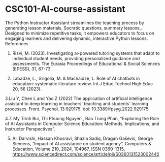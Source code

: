 # CSC101-AI-course-assistant
The Python Instructor Assistant streamlines the teaching process by generating lesson materials, Socratic questions, summary lessons,. Designed to minimize repetitive tasks, it empowers educators to focus on engaging learners and delivering dynamic, interactive Python lessons.
References
1. Rizvi, M. (2023). Investigating aı-powered tutoring systems that adapt to 
individual student needs, providing personalized guidance and assessments. 
The Eurasia Proceedings of Educational & Social Sciences (EPESS), 
31, 67-73.

2. Labadze, L., Grigolia, M. & Machaidze, L. Role of AI chatbots in education: 
systematic literature review. Int J Educ Technol High Educ 20, 56 (2023).

3.Liu Y, Chen L and Yao Z (2022) The application of artificial intelligence 
assistant to deep learning in teachers' teaching and students' learning 
processes. Front. Psychol. 13:929175. doi: 10.3389/fpsyg.2022.929175

4.7. My Trinh Bui, Thi Phuong Nguyen , Bao Trung Phan, “Exploring the Role of AI 
Assistants in Computer Science Education: Methods, Implications, and 
Instructor Perspectives”.

5.  Ali Darvishi, Hassan Khosravi, Shazia Sadiq, Dragan Gašević, George 
Siemens, “Impact of AI assistance on student agency”, 
Computers & Education, Volume 210, 2024, 104967, ISSN 0360-1315,
https://www.sciencedirect.com/science/article/pii/S0360131523002440



